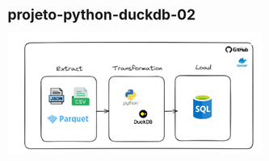 # projeto-python-duckdb-02

[![Arquitetura](arquitetura_workshop.png)](https://link.excalidraw.com/l/8pvW6zbNUnD/5oOZyiYIuS1)